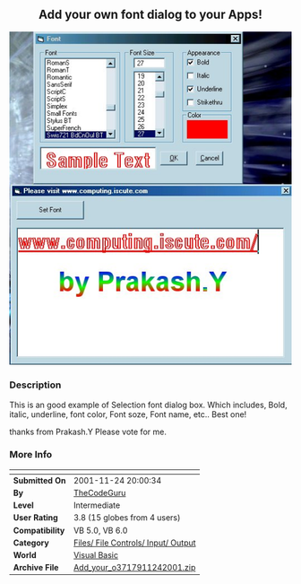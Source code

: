﻿<div align="center">

## Add your own font dialog to your Apps\!

<img src="PIC20011124134363692.jpg">
</div>

### Description

This is an good example of Selection font dialog box. Which includes, Bold, italic, underline, font color, Font soze, Font name, etc.. Best one!

thanks from Prakash.Y Please vote for me.
 
### More Info
 


<span>             |<span>
---                |---
**Submitted On**   |2001-11-24 20:00:34
**By**             |[TheCodeGuru](https://github.com/Planet-Source-Code/PSCIndex/blob/master/ByAuthor/thecodeguru.md)
**Level**          |Intermediate
**User Rating**    |3.8 (15 globes from 4 users)
**Compatibility**  |VB 5\.0, VB 6\.0
**Category**       |[Files/ File Controls/ Input/ Output](https://github.com/Planet-Source-Code/PSCIndex/blob/master/ByCategory/files-file-controls-input-output__1-3.md)
**World**          |[Visual Basic](https://github.com/Planet-Source-Code/PSCIndex/blob/master/ByWorld/visual-basic.md)
**Archive File**   |[Add\_your\_o3717911242001\.zip](https://github.com/Planet-Source-Code/thecodeguru-add-your-own-font-dialog-to-your-apps__1-29175/archive/master.zip)








